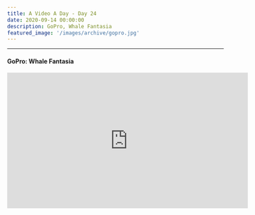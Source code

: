 ```yaml
---
title: A Video A Day - Day 24
date: 2020-09-14 00:00:00
description: GoPro, Whale Fantasia
featured_image: '/images/archive/gopro.jpg'
---
```


---

#### GoPro: Whale Fantasia

<iframe width="560" height="315" src="https://www.youtube.com/embed/7Sv_Bv1H7BQ" frameborder="0" allow="accelerometer; autoplay; encrypted-media; gyroscope; picture-in-picture" allowfullscreen></iframe>
<br>
